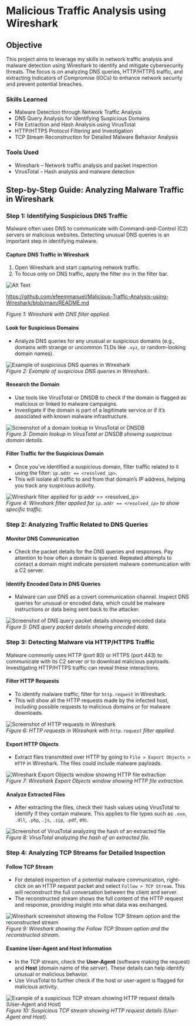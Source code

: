 # Malicious Traffic Analysis using Wireshark

## Objective
This project aims to leverage my skills in network traffic analysis and malware detection using Wireshark to identify and mitigate cybersecurity threats. The focus is on analyzing DNS queries, HTTP/HTTPS traffic, and extracting Indicators of Compromise (IOCs) to enhance network security and prevent potential breaches.


### Skills Learned

- Malware Detection through Network Traffic Analysis
- DNS Query Analysis for Identifying Suspicious Domains
- File Extraction and Hash Analysis using VirusTotal
- HTTP/HTTPS Protocol Filtering and Investigation
- TCP Stream Reconstruction for Detailed Malware Behavior Analysis


### Tools Used

- Wireshark – Network traffic analysis and packet inspection
- VirusTotal – Hash analysis and malware detection


## Step-by-Step Guide: Analyzing Malware Traffic in Wireshark

### Step 1: Identifying Suspicious DNS Traffic

Malware often uses DNS to communicate with Command-and-Control (C2) servers or malicious websites. Detecting unusual DNS queries is an important step in identifying malware.

#### Capture DNS Traffic in Wireshark

1. Open Wireshark and start capturing network traffic.
2. To focus only on DNS traffic, apply the filter `dns` in the filter bar.

![Alt Text](https://github.com/user-attachments/assets/4748f7d1-3dae-4659-bbc3-870f2a693cb3)

https://github.com/efeemmanuel/Malicious-Traffic-Analysis-using-Wireshark/blob/main/README.md

*Figure 1: Wireshark with DNS filter applied.*

#### Look for Suspicious Domains

- Analyze DNS queries for any unusual or suspicious domains (e.g., domains with strange or uncommon TLDs like `.xyz`, or random-looking domain names).

![Example of suspicious DNS queries in Wireshark](path/to/suspicious-dns-queries-image.png)  
*Figure 2: Example of suspicious DNS queries in Wireshark.*

#### Research the Domain

- Use tools like VirusTotal or DNSDB to check if the domain is flagged as malicious or linked to malware campaigns.
- Investigate if the domain is part of a legitimate service or if it’s associated with known malware infrastructure.

![Screenshot of a domain lookup in VirusTotal or DNSDB](path/to/domain-lookup-image.png)  
*Figure 3: Domain lookup in VirusTotal or DNSDB showing suspicious domain details.*

#### Filter Traffic for the Suspicious Domain

- Once you’ve identified a suspicious domain, filter traffic related to it using the filter: `ip.addr == <resolved_ip>`.
- This will isolate all traffic to and from that domain’s IP address, helping you track any suspicious activity.

![Wireshark filter applied for `ip.addr == <resolved_ip>`](path/to/ip-filter-image.png)  
*Figure 4: Wireshark filter applied for `ip.addr == <resolved_ip>` to show specific traffic.*

### Step 2: Analyzing Traffic Related to DNS Queries

#### Monitor DNS Communication

- Check the packet details for the DNS queries and responses. Pay attention to how often a domain is queried. Repeated attempts to contact a domain might indicate persistent malware communication with a C2 server.

#### Identify Encoded Data in DNS Queries

- Malware can use DNS as a covert communication channel. Inspect DNS queries for unusual or encoded data, which could be malware instructions or data being sent back to the attacker.

![Screenshot of DNS query packet details showing encoded data](path/to/encoded-data-image.png)  
*Figure 5: DNS query packet details showing encoded data.*

### Step 3: Detecting Malware via HTTP/HTTPS Traffic

Malware commonly uses HTTP (port 80) or HTTPS (port 443) to communicate with its C2 server or to download malicious payloads. Investigating HTTP/HTTPS traffic can reveal these interactions.

#### Filter HTTP Requests

- To identify malware traffic, filter for `http.request` in Wireshark.
- This will show all the HTTP requests made by the infected host, including possible requests to malicious domains or for malware downloads.

![Screenshot of HTTP requests in Wireshark](path/to/http-requests-image.png)  
*Figure 6: HTTP requests in Wireshark with `http.request` filter applied.*

#### Export HTTP Objects

- Extract files transmitted over HTTP by going to `File > Export Objects > HTTP` in Wireshark. The files could include malware payloads.

![Wireshark Export Objects window showing HTTP file extraction](path/to/export-objects-image.png)  
*Figure 7: Wireshark Export Objects window showing HTTP file extraction.*

#### Analyze Extracted Files

- After extracting the files, check their hash values using VirusTotal to identify if they contain malware. This applies to file types such as `.exe`, `.dll`, `.php`, `.js`, `.zip`, `.pdf`, etc.

![Screenshot of VirusTotal analyzing the hash of an extracted file](path/to/virus-total-image.png)  
*Figure 8: VirusTotal analyzing the hash of an extracted file.*

### Step 4: Analyzing TCP Streams for Detailed Inspection

#### Follow TCP Stream

- For detailed inspection of a potential malware communication, right-click on an HTTP request packet and select `Follow > TCP Stream`. This will reconstruct the full conversation between the client and server.
- The reconstructed stream shows the full content of the HTTP request and response, providing insight into what data was exchanged.

![Wireshark screenshot showing the Follow TCP Stream option and the reconstructed stream](path/to/tcp-stream-image.png)  
*Figure 9: Wireshark showing the Follow TCP Stream option and the reconstructed stream.*

#### Examine User-Agent and Host Information

- In the TCP stream, check the **User-Agent** (software making the request) and **Host** (domain name of the server). These details can help identify unusual or malicious behavior.
- Use VirusTotal to further check if the host or user-agent is flagged for malicious activity.

![Example of a suspicious TCP stream showing HTTP request details (User-Agent and Host)](path/to/tcp-stream-details-image.png)  
*Figure 10: Suspicious TCP stream showing HTTP request details (User-Agent and Host).*
